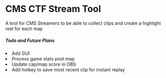 <h1>CMS CTF Stream Tool</h1>
A tool for CMS Streamers to be able to collect clips and create a highlight reel for each map
<br>
<h5>Todo and Future Plans</h5>
<li>Add GUI</li>
<li>Process game stats post map</li>
<li>Update cap/map score in OBS</li>
<li>Add hotkey to save most recent clip for instant replay</li>
